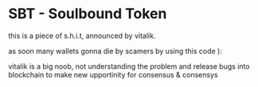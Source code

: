 # SBT - Soulbound Token
this is a piece of s.h.i.t, announced by vitalik.

as soon many wallets gonna die by scamers by using this code ):

vitalik is a big noob, not understanding the problem and release bugs into blockchain to make new upportinity for consensus & consensys
